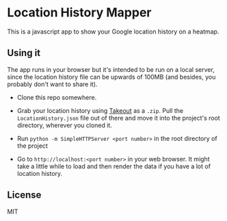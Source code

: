 Location History Mapper
=======================

This is a javascript app to show your Google location history on a heatmap.


Using it
--------

The app runs in your browser but it's intended to be run on a local server, since the location history file can be upwards of 100MB (and besides, you probably don't want to share it).

- Clone this repo somewhere.

- Grab your location history using [Takeout](https://www.google.com/settings/takeout) as a `.zip`. Pull the `LocationHistory.json` file out of there and move it into the project's root directory, wherever you cloned it.

- Run `python -m SimpleHTTPServer <port number>` in the root directory of the project

- Go to `http://localhost:<port number>` in your web browser. It might take a little while to load and then render the data if you have a lot of location history.


License
-------

MIT
